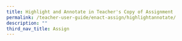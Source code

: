 ```yaml
---
title: Highlight and Annotate in Teacher's Copy of Assignment
permalink: /teacher-user-guide/enact-assign/highlightannotate/
description: ""
third_nav_title: Assign
---
```

